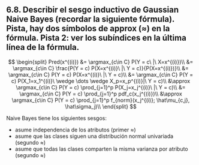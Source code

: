## 6.8. Describir el sesgo inductivo de Gaussian Naive Bayes (recordar la siguiente fórmula). Pista, hay dos símbolos de approx ($\approx$) en la fórmula. Pista 2: ver los subíndices en la última línea de la fórmula.

$$ 
    \begin{split} 
        Pred(x^{(i)}) 
            &= \argmax_{c\in C} P(Y = c\ |\ X=x^{(i)})\\
            &= \argmax_{c\in C} \frac{P(Y = c) P(X=x^{(i)}\ |\ Y = c)}{P(X=x^{(i)})}\\
            &= \argmax_{c\in C} P(Y = c) P(X=x^{(i)}\ |\ Y = c)\\
            &= \argmax_{c\in C} P(Y = c) P(X_1=x_1^{(i)}\ \wedge \dots \wedge X_p=x_p^{(i)}|\ Y = c)\\
            &\approx \argmax_{c\in C} P(Y = c) \prod_{j=1}^p P(X_j=x_j^{(i)}\ |\ Y = c)\\
            &= \argmax_{c\in C} P(Y = c) \prod_{j=1}^p pdf_c(x_j^{(i)})\\
            &\approx \argmax_{c\in C} P(Y = c) \prod_{j=1}^p f_{norm}(x_j^{(i)}; \hat\mu_{c,j}, \hat\sigma_j)\\
    \end{split}
$$

Naive Bayes tiene los siguientes sesgos:

- asume independencia de los atributos (primer $\approx$)
- asume que las clases siguen una distribución normal univariada (segundo $\approx$)
- asume que todas las clases comparten la misma varianza por atributo (segundo $\approx$)
